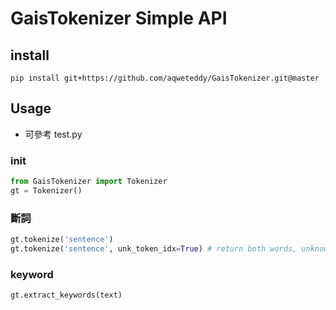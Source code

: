 # GaisTokenizer Simple API

## install

```
pip install git+https://github.com/aqweteddy/GaisTokenizer.git@master
```

## Usage

* 可參考 test.py

### __init__

```python
from GaisTokenizer import Tokenizer
gt = Tokenizer()
```

### 斷詞

```python
gt.tokenize('sentence')
gt.tokenize('sentence', unk_token_idx=True) # return both words, unknown word index
```

### keyword

```python
gt.extract_keywords(text)
```
